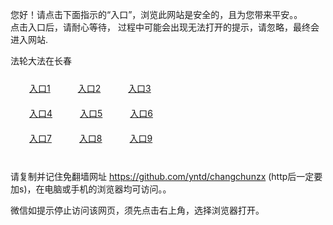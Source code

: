 您好！请点击下面指示的“入口”，浏览此网站是安全的，且为您带来平安。。 <br/>
点击入口后，请耐心等待， 过程中可能会出现无法打开的提示，请忽略，最终会进入网站. </br>

法轮大法在长春<br/>
<div style="padding:10px"><a style="margin:20px" target="_blank" href="https://d1ckzsyu868het.cloudfront.net/2Qpsp?xlxcpjr" id="ccLink1" rel="nofollow">入口1</a> <a target="_blank" style="margin:20px" href="https://d2wnqvfla0b6l6.cloudfront.net/2Qpsp?kgfvyrxr" id="ccLink2" rel="nofollow">入口2</a> <a style="margin:20px" target="_blank" href="https://d27qix61ciknpt.cloudfront.net/2Qpsp?lqhhar" id="ccLink3" rel="nofollow">入口3</a></div>

<div style="padding:10px" ><a style="margin:20px" target="_blank" href="https://d1ckzsyu868het.cloudfront.net/2Qpsp?xlxcpjr" id="ccLink4" rel="nofollow">入口4</a> <a style="margin:20px" href="https://d2wnqvfla0b6l6.cloudfront.net/2Qpsp?kgfvyrxr" target="_blank" id="ccLink5" rel="nofollow">入口5</a> <a style="margin:20px" href="https://d27qix61ciknpt.cloudfront.net/2Qpsp?lqhhar" target="_blank" id="ccLink6" rel="nofollow">入口6</a></div>

<div style="padding:10px"><a style="margin:20px" target="_blank" href="https://d1ckzsyu868het.cloudfront.net/2Qpsp?xlxcpjr" id="ccLink7" rel="nofollow">入口7</a> <a style="margin:20px" href="https://d2wnqvfla0b6l6.cloudfront.net/2Qpsp?kgfvyrxr" target="_blank" id="ccLink8" rel="nofollow">入口8</a> <a style="margin:20px" target="_blank" href="https://d27qix61ciknpt.cloudfront.net/2Qpsp?lqhhar" id="ccLink9" rel="nofollow">入口9</a></div>

<br/>



请复制并记住免翻墙网址 https://github.com/yntd/changchunzx (http后一定要加s)，在电脑或手机的浏览器均可访问。。<br/>

微信如提示停止访问该网页，须先点击右上角，选择浏览器打开。

